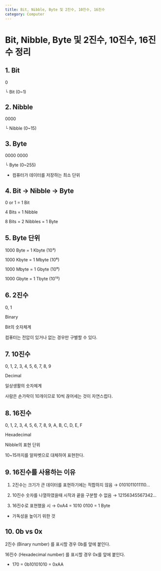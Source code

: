 ```yaml
---
title: Bit, Nibble, Byte 및 2진수, 10진수, 16진수
category: Computer
---
```


# Bit, Nibble, Byte 및 2진수, 10진수, 16진수 정리

 

## 1. Bit

0

└ Bit (0~1)

 

## 2. Nibble

0000

└ Nibble (0~15)

 

## 3. Byte

0000 0000

└ Byte (0~255)

- 컴퓨터가 데이터를 저장하는 최소 단위

 

## 4. Bit → Nibble → Byte

0 or 1 = 1 Bit

4 Bits = 1 Nibble

8 Bits = 2 Nibbles = 1 Byte

 

## 5. Byte 단위

1000 Byte = 1 Kbyte (10³)

1000 Kbyte = 1 Mbyte (10⁶)

1000 Mbyte = 1 Gbyte (10⁹)

1000 Gbyte = 1 Tbyte (10¹²)

 

## 6. 2진수

0, 1

Binary

Bit의 숫자체계

컴퓨터는 전압이 있거나 없는 경우만 구별할 수 있다.

 

## 7. 10진수

0, 1, 2, 3, 4, 5, 6, 7, 8, 9

Decimal

일상생활의 숫자체계

사람은 손가락이 10개이므로 10씩 끊어세는 것이 자연스럽다.

 

## 8. 16진수

0, 1, 2, 3, 4, 5, 6, 7, 8, 9, A, B, C, D, E, F

Hexadecimal

Nibble의 표현 단위

10~15까지를 알파벳으로 대체하여 표현한다.

 

## 9. 16진수를 사용하는 이유

1. 2진수는 크기가 큰 데이터를 표현하기에는 적합하지 않음 → 0101011011110...

1. 10진수 숫자를 나열하였을때 시작과 끝을 구분할 수 없음 → 12156345567342...

1. 16진수로 표현했을 시 → 0xA4 = 1010 0100 = 1 Byte

- 가독성을 높이기 위한 것

 

## 10. 0b vs 0x

2진수 (Binary number) 를 표시할 경우 0b를 앞에 붙인다.

16진수 (Hexadecimal number) 를 표시할 경우 0x를 앞에 붙인다.

- 170 = 0b10101010 = 0xAA